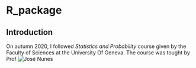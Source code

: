 # R_package

## Introduction

On autumn 2020, I followed *Statistics and Probability* course given by the Faculty of Sciences at the University Of Geneva. The course was tought by Prof ![José Nunes](https://genev.unige.ch/research/people/Jose-Manuel-De-Abreu-Nunes)


